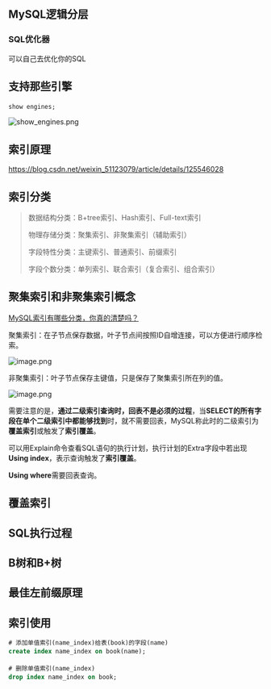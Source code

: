 ## MySQL逻辑分层
### SQL优化器
可以自己去优化你的SQL


## 支持那些引擎
```sql
show engines;
```
![show_engines.png](..\..\$Image\MySQL\show_engines.png)

## 索引原理

https://blog.csdn.net/weixin_51123079/article/details/125546028

## 索引分类
> 数据结构分类：B+tree索引、Hash索引、Full-text索引
>
> 物理存储分类：聚集索引、非聚集索引（辅助索引）
>
> 字段特性分类：主键索引、普通索引、前缀索引
>
> 字段个数分类：单列索引、联合索引（复合索引、组合索引）



## 聚集索引和非聚集索引概念
[MySQL索引有哪些分类，你真的清楚吗？](https://segmentfault.com/a/1190000037683781#item-3)

聚集索引：在子节点保存数据，叶子节点间按照ID自增连接，可以方便进行顺序检索。

![image.png](https://cdn.nlark.com/yuque/0/2022/png/1927971/1644765170628-2398b0ff-793a-4aae-957d-7f03b95f55f6.png#clientId=u789855af-ed52-4&crop=0&crop=0&crop=1&crop=1&from=paste&height=280&id=u48a37ad1&margin=%5Bobject%20Object%5D&name=image.png&originHeight=559&originWidth=1173&originalType=binary&ratio=1&rotation=0&showTitle=false&size=464075&status=done&style=none&taskId=ud276d0d9-9b2c-43cf-99ca-561c730dcbc&title=&width=586.5)

非聚集索引：叶子节点保存主键值，只是保存了聚集索引所在列的值。

![image.png](https://cdn.nlark.com/yuque/0/2022/png/1927971/1644765175151-78a2041a-2925-4993-946c-c84e0f0fea2e.png#clientId=u789855af-ed52-4&crop=0&crop=0&crop=1&crop=1&from=paste&height=220&id=u82422786&margin=%5Bobject%20Object%5D&name=image.png&originHeight=440&originWidth=1531&originalType=binary&ratio=1&rotation=0&showTitle=false&size=403135&status=done&style=none&taskId=ud4d2bf7a-2864-495f-9627-076317e99a5&title=&width=765.5)

需要注意的是，**通过二级索引查询时，回表不是必须的过程**，当**SELECT的所有字段在单个二级索引中都能够找到**时，就不需要回表，MySQL称此时的二级索引为**覆盖索引**或触发了**索引覆盖**。

可以用Explain命令查看SQL语句的执行计划，执行计划的Extra字段中若出现**Using index**，表示查询触发了**索引覆盖**。

**Using where**需要回表查询。

## 覆盖索引

## SQL执行过程

## B树和B+树


## 最佳左前缀原理

## 索引使用

```sql
# 添加单值索引(name_index)给表(book)的字段(name)
create index name_index on book(name);

# 删除单值索引(name_index)
drop index name_index on book;
```
